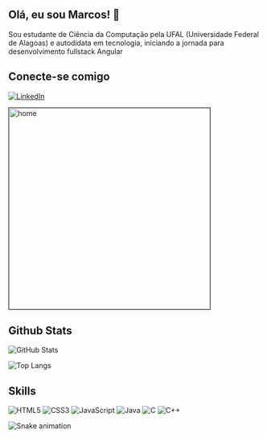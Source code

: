 ## Olá, eu sou Marcos! 🖖
<p>Sou estudante de Ciência da Computação pela UFAL (Universidade Federal de Alagoas) e autodidata em tecnologia, iniciando a jornada para desenvolvimento fullstack Angular</p>

## Conecte-se comigo 
[![LinkedIn](https://img.shields.io/badge/LinkedIn-000?style=for-the-badge&logo=linkedin&logoColor=B58D31)](https://www.linkedin.com/in/marcos-melo-dos-santos-b56290139/)

<div style="display: inline-block;">
    <img width="400px" border="1px solid" align="center" src="https://media.discordapp.net/attachments/784229787492679690/1084574595757133834/Screenshot_20230312-173318-010.png" alt="home">
</div><br>

## Github Stats

![GitHub Stats](https://github-readme-stats.vercel.app/api?username=TheMarksan&theme=transparent&bg_color=000&border_color=B58D31&show_icons=true&icon_color=B58D31&title_color=B58D31&text_color=fff&hide_title=true&hide=stars)

![Top Langs](https://github-readme-stats-git-masterrstaa-rickstaa.vercel.app/api/top-langs/?username=TheMarksan&bg_color=000&border_color=B58D31&title_color=E94D5F&text_color=FFF&hide_title=true&hide=stars&layout=compact)

## Skills
![HTML5](https://img.shields.io/badge/HTML5-000?style=for-the-badge&logo=html5&logoColor=B58D31)
![CSS3](https://img.shields.io/badge/CSS3-000?style=for-the-badge&logo=css3&logoColor=B58D31)
![JavaScript](https://img.shields.io/badge/JavaScript-000?style=for-the-badge&logo=javascript&logoColor=B58D31)
![Java](https://img.shields.io/badge/Java-000?style=for-the-badge&logo=java&logoColor=B58D31)
![C](https://img.shields.io/badge/C-000?style=for-the-badge&logo=c&logoColor=B58D31)
![C++](https://img.shields.io/badge/C%2B%2B-000?style=for-the-badge&logo=c%2B%2B&logoColor=B58D31)

![Snake animation](https://github.com/TheMarksan/TheMarksan/blob/output/github-contribution-grid-snake.svg)
